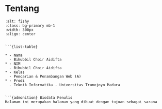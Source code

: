 # Tentang

```{image} ../webmining/_static/190411100121.jpg
:alt: fishy
:class: bg-primary mb-1
:width: 300px
:align: center
```
```{admonition} Biodata Penulis

```{list-table}

* - Nama
  - Bihubbil Choir Aidifta
* - NIM
  - Bihubbil Choir Aidifta
* - Kelas
  - Pencarian & Penambangan Web (A)
* - Prodi
  - Teknik Informatika - Universitas Trunojoyo Madura
```

```

```{admonition} Biodata Penulis
Halaman ini merupakan halaman yang dibuat dengan tujuan sebagai sarana

```


```{parts}
```
